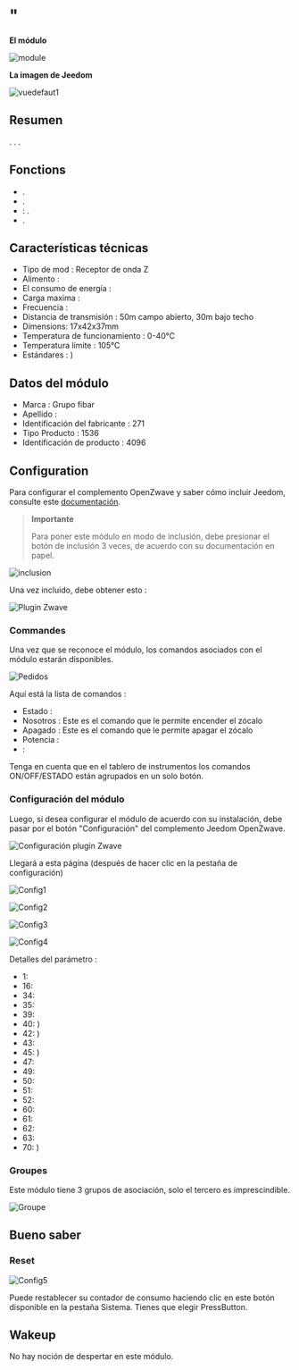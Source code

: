 # "

**El módulo**

![module](images/fibaro.fgwpe101/module.jpg)

**La imagen de Jeedom**

![vuedefaut1](images/fibaro.fgwpe101/vuedefaut1.jpg)

## Resumen

. . . 

## Fonctions

-   .
-   .
-   : .
-   .

## Características técnicas

-   Tipo de mod : Receptor de onda Z
-   Alimento : 
-   El consumo de energía : 
-   Carga maxima : 
-   Frecuencia : 
-   Distancia de transmisión : 50m campo abierto, 30m bajo techo
-   Dimensions: 17x42x37mm
-   Temperatura de funcionamiento : 0-40°C
-   Temperatura límite : 105°C
-   Estándares : )

## Datos del módulo

-   Marca : Grupo fibar
-   Apellido : 
-   Identificación del fabricante : 271
-   Tipo Producto : 1536
-   Identificación de producto : 4096

## Configuration

Para configurar el complemento OpenZwave y saber cómo incluir Jeedom, consulte este [documentación](https://doc.jeedom.com/es_ES/plugins/automation%20protocol/openzwave/).

> **Importante**
>
> Para poner este módulo en modo de inclusión, debe presionar el botón de inclusión 3 veces, de acuerdo con su documentación en papel.

![inclusion](images/fibaro.fgwpe101/inclusion.jpg)

Una vez incluido, debe obtener esto :

![Plugin Zwave](images/fibaro.fgwpe101/information.jpg)

### Commandes

Una vez que se reconoce el módulo, los comandos asociados con el módulo estarán disponibles.

![Pedidos](images/fibaro.fgwpe101/commandes.jpg)

Aquí está la lista de comandos :

-   Estado : 
-   Nosotros : Este es el comando que le permite encender el zócalo
-   Apagado : Este es el comando que le permite apagar el zócalo
-   Potencia : 
-    : 

Tenga en cuenta que en el tablero de instrumentos los comandos ON/OFF/ESTADO están agrupados en un solo botón.

### Configuración del módulo

Luego, si desea configurar el módulo de acuerdo con su instalación, debe pasar por el botón "Configuración" del complemento Jeedom OpenZwave.

![Configuración plugin Zwave](images/plugin/bouton_configuration.jpg)

Llegará a esta página (después de hacer clic en la pestaña de configuración)

![Config1](images/fibaro.fgwpe101/config1.jpg)

![Config2](images/fibaro.fgwpe101/config2.jpg)

![Config3](images/fibaro.fgwpe101/config3.jpg)

![Config4](images/fibaro.fgwpe101/config4.jpg)

Detalles del parámetro :

-   1: 
-   16: 
-   34: 
-   35: 
-   39: 
-   40: )
-   42: )
-   43: 
-   45: )
-   47: 
-   49: 
-   50: 
-   51: 
-   52: 
-   60: 
-   61: 
-   62: 
-   63: 
-   70: )

### Groupes

Este módulo tiene 3 grupos de asociación, solo el tercero es imprescindible.

![Groupe](images/fibaro.fgwpe101/groupe.jpg)

## Bueno saber

### Reset

![Config5](images/fibaro.fgwpe101/config5.jpg)

Puede restablecer su contador de consumo haciendo clic en este botón disponible en la pestaña Sistema. Tienes que elegir PressButton.

## Wakeup

No hay noción de despertar en este módulo.
